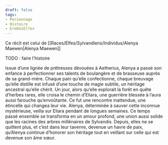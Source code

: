 ```yaml
---
draft: false
tags:
- Personnage
- Histoire
- EreDesElfes
---
```


Ce récit est celui de [[Races/Elfes/Sylvandiens/Individus/Alenya Maewen|Alenya Maewen]]

TODO : faire l'histoire 

Issue d’une lignée de prêtresses dévouées à Aetherius, Alenya a passé son enfance à perfectionner ses talents de boulangère et de brasseuse auprès de sa grand-mère. Chaque pain qu’elle confectionne, chaque breuvage qu’elle distille est infusé d’une touche de magie subtile, un héritage ancestral qu’elle chérit. Un jour, alors qu’elle explorait la forêt en quête d’herbes rares, elle croisa le chemin d’Eliara, une guerrière blessée à l’aura aussi farouche qu’envoûtante. Ce fut une rencontre inattendue, une étincelle qui changea leur vie. Alenya, déterminée à sauver cette inconnue mystérieuse, veilla sur Eliara pendant de longues semaines. Ce temps passé ensemble se transforma en un amour profond, une union aussi solide que les racines des arbres millénaires de Sylvandis. Depuis, elles ne se quittent plus, et c’est dans leur taverne, devenue un havre de paix, qu’Alenya continue d’honorer son héritage tout en veillant sur celle qui est devenue son âme sœur.